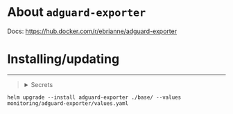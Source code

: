 About `adguard-exporter`
===
Docs: https://hub.docker.com/r/ebrianne/adguard-exporter

Installing/updating
===

---

> <details>
>   <summary>Secrets</summary>
>
>    ```yaml
>    apiVersion: v1
>    kind: Secret
>    metadata:
>      name: adguard-exporter-secrets
>    type: Opaque
>    stringData:
>      adguard_username: "username"
>      adguard_password: "password"
>      adguard_hostname: "hostname"
>    ```
>
> </details>

```shell
helm upgrade --install adguard-exporter ./base/ --values monitoring/adguard-exporter/values.yaml
```
